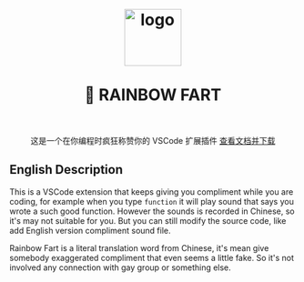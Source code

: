 <h1 align="center">
  <br>
    <img src="https://github.com/SaekiRaku/vscode-rainbow-fart/blob/master/assets/logo.png?raw=true" alt="logo" width="100">
  <br>
  <br>
  🌈 RAINBOW FART
  <br>
  <br>
</h1>

<p align="center">
这是一个在你编程时疯狂称赞你的 VSCode 扩展插件 <a href="https://saekiraku.github.io/vscode-rainbow-fart/">查看文档并下载</a>
</p>

## English Description

This is a VSCode extension that keeps giving you compliment while you are coding, for example when you type `function` it will play sound that says you wrote a such good function. However the sounds is recorded in Chinese, so it's may not suitable for you. But you can still modify the source code, like add English version compliment sound file.

Rainbow Fart is a literal translation word from Chinese, it's mean give somebody exaggerated compliment that even seems a little fake. So it's not involved any connection with gay group or something else.